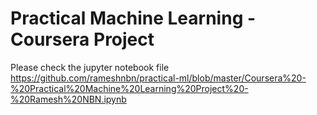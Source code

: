 # Practical Machine Learning - Coursera Project

Please check the jupyter notebook file https://github.com/rameshnbn/practical-ml/blob/master/Coursera%20-%20Practical%20Machine%20Learning%20Project%20-%20Ramesh%20NBN.ipynb
